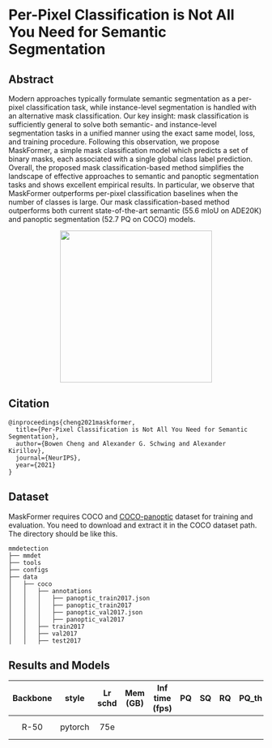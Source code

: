 # Per-Pixel Classification is Not All You Need for Semantic Segmentation

## Abstract

Modern approaches typically formulate semantic segmentation as a per-pixel classification
task, while instance-level segmentation is handled with an alternative mask
classification. Our key insight: mask classification is sufficiently general to solve
both semantic- and instance-level segmentation tasks in a unified manner using
the exact same model, loss, and training procedure. Following this observation,
we propose MaskFormer, a simple mask classification model which predicts a
set of binary masks, each associated with a single global class label prediction.
Overall, the proposed mask classification-based method simplifies the landscape
of effective approaches to semantic and panoptic segmentation tasks and shows
excellent empirical results. In particular, we observe that MaskFormer outperforms
per-pixel classification baselines when the number of classes is large. Our mask
classification-based method outperforms both current state-of-the-art semantic
(55.6 mIoU on ADE20K) and panoptic segmentation (52.7 PQ on COCO) models.

<div align=center>
<img src="https://camo.githubusercontent.com/29fb22298d506ce176caad3006a7b05ef2603ca12cece6c788b7e73c046e8bc9/68747470733a2f2f626f77656e63303232312e6769746875622e696f2f696d616765732f6d61736b666f726d65722e706e67" height="300"/>
</div>

## Citation

```
@inproceedings{cheng2021maskformer,
  title={Per-Pixel Classification is Not All You Need for Semantic Segmentation},
  author={Bowen Cheng and Alexander G. Schwing and Alexander Kirillov},
  journal={NeurIPS},
  year={2021}
}
```

## Dataset

MaskFormer requires COCO and [COCO-panoptic](http://images.cocodataset.org/annotations/panoptic_annotations_trainval2017.zip) dataset for training and evaluation. You need to download and extract it in the COCO dataset path.
The directory should be like this.

```none
mmdetection
├── mmdet
├── tools
├── configs
├── data
│   ├── coco
│   │   ├── annotations
│   │   │   ├── panoptic_train2017.json
│   │   │   ├── panoptic_train2017
│   │   │   ├── panoptic_val2017.json
│   │   │   ├── panoptic_val2017
│   │   ├── train2017
│   │   ├── val2017
│   │   ├── test2017
```

## Results and Models

| Backbone |  style  | Lr schd | Mem (GB) | Inf time (fps) | PQ | SQ | RQ | PQ_th | SQ_th | RQ_th | PQ_st | SQ_st | RQ_st |                                                         Config                                                         |         Download         |
| :------: | :-----: | :-----: | :------: | :------------: | :-: | :-: | :-: | :---: | :---: | :---: | :---: | :---: | :---: | :---------------------------------------------------------------------------------------------------------------------: | :----------------------: |
| R-50 | pytorch |    75e    |          |                |    |    |    |      |      |      |      |      |      | [config](https://github.com/open-mmlab/mmdetection/tree/master/configs/maskformer/maskformer_r50_mstrain_16x1_75e_coco.py) | [model](...) &#124; [log](...) |
